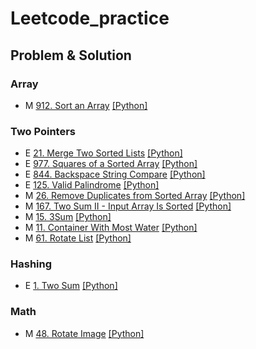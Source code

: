 # Leetcode_practice
## Problem & Solution

### Array
- M [912. Sort an Array](https://leetcode.com/problems/sort-an-array) [[Python]](https://github.com/jackywi2/Leetcode_practice/blob/main/Solution/0912.py)

### Two Pointers
- E [21. Merge Two Sorted Lists](https://leetcode.com/problems/merge-two-sorted-lists/?ref=secondlife.tw) [[Python]](https://github.com/jackywi2/Leetcode_practice/blob/main/Solution/0021.py)
- E [977. Squares of a Sorted Array](https://leetcode.com/problems/squares-of-a-sorted-array/?ref=secondlife.tw) [[Python]](https://github.com/jackywi2/Leetcode_practice/blob/main/Solution/0977.py)
- E [844. Backspace String Compare](https://leetcode.com/problems/backspace-string-compare/?ref=secondlife.tw) [[Python]](http://github.com/jackywi2/Leetcode_practice/blob/main/Solution/0844.py)
- E [125. Valid Palindrome](https://leetcode.com/problems/valid-palindrome/?ref=secondlife.tw) [[Python]](https://github.com/jackywi2/Leetcode_practice/blob/main/Solution/0125.py)
- M [26. Remove Duplicates from Sorted Array](https://leetcode.com/problems/valid-parentheses/?ref=secondlife.tw) [[Python]]()
- M [167. Two Sum II - Input Array Is Sorted](https://leetcode.com/problems/two-sum-ii-input-array-is-sorted/?ref=secondlife.tw) [[Python]]()
- M [15. 3Sum](https://leetcode.com/problems/3sum/?ref=secondlife.tw) [[Python]]()
- M [11. Container With Most Water](https://leetcode.com/problems/container-with-most-water/?ref=secondlife.tw) [[Python]]()
- M [61. Rotate List](https://leetcode.com/problems/rotate-list/description/?envType=problem-list-v2&envId=two-pointers) [[Python]](https://github.com/jackywi2/Leetcode_practice/blob/main/Solution/0061.py)

### Hashing
- E [1. Two Sum](https://leetcode.com/problems/two-sum/?ref=secondlife.tw) [[Python]](https://github.com/jackywi2/Leetcode_practice/blob/main/Solution/0001.py)

### Math
- M [48. Rotate Image](https://leetcode.com/problems/rotate-image/description/?envType=problem-list-v2&envId=9p9flu17) [[Python]](https://github.com/jackywi2/Leetcode_practice/blob/main/Solution/0048.py)
